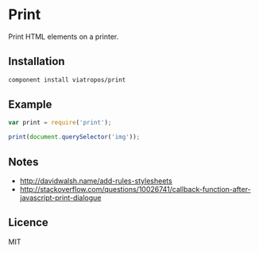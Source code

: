 # Print

Print HTML elements on a printer.

## Installation

```bash
component install viatropos/print
```

## Example

```js
var print = require('print');

print(document.querySelector('img'));
```

## Notes

- http://davidwalsh.name/add-rules-stylesheets
- http://stackoverflow.com/questions/10026741/callback-function-after-javascript-print-dialogue

## Licence

MIT